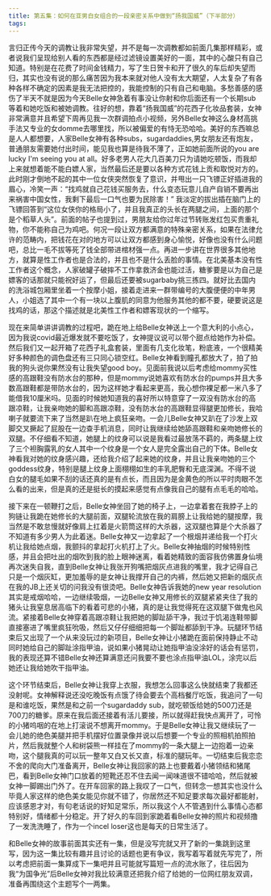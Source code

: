 ```yaml
---
title: 第五集：如何在亚男白女组合的一段亲密关系中做到“扬我国威”（下半部分）
tags:
---
```


言归正传今天的调教让我非常失望，并不是每一次调教都如前面几集那样精彩，或者说我们呈现给别人看的东西都是经过滤镜设置美好的一面，其中的心酸只有自己知道。特别是在花费了时间金钱精力，写了生日贺卡和开了很久的车后却失望而归，其实也没有说的那么痛苦因为我本来就对他人没有太大期望，人太复杂了有各种各样不确定的因素是我无法把控的，我能控制的只有自己和电脑。多愁善感的感伤了半天不就是因为今天Belle女神急着有事没让你射和你后面还有一个长期sub等着和她吃饭和被她调教。往好的想，靠着“扬我国威”的花西子化妆品套装，女神非常满意并且希望下周再见我一次群调拍点小视频，另外Belle女神这么身材高挑手法又专业的女domme去哪里找，所以被偏爱的有恃无恐哈哈。美好的东西嘛总是人人都想要，人家Belle女神有各种subs，sugardaddies,男女朋友还有炮友，普通朋友需要她付出时间，能见我也算是待我不薄了，正如她前面所说的you are lucky I'm seeing you at all。好多老男人花大几百美刀只为请她吃顿饭，而我却上来就想着能不能白嫖人家，当然最后还是要以各种方式花钱上贡和取悦对方的。此时刚才倒地不起的其中一位女侠突然恢复了意识，并甩出一只飞镖正好插进我的眉心，冷笑一声：“找鸡就自己花钱买服务去，什么变态玩意儿自产自销不要再出来祸害中国女性，我剩下最后一口气也要为民除害！” 我淡定的拔出插在脑门上的飞镖回答到“这位女侠你的格局小了，并且我真正的头长在两腿之间，上面的那个是个稻草人头”。前面的帖子也提到过，男朋友给你过年过节转账发红包买贵重礼物，你不能称自己为鸡吧。何况一段让双方都满意的特殊亲密关系，如果在法律允许的范畴内，把钱花在对的地方可以让双方都感到身心愉悦，好像也没有什么问题吧，总比一毛不拔等死了钱全部带进棺材强一点。再进一步讲在世界很多其他地方，就算是性工作者也是合法的，并且也不是什么丢脸的事情。在北美基本没有性工作者这个概念，人家破罐子破摔不工作拿救济金也能过活，糖爹要是以为自己是嫖客的话那就只能祝好运了，但最后还要被sugarbaby挑三拣四。就好比去国内的洗浴城包厢里坐着一个按摩小姐，接着走进来一群带编号的大腹便便的中年男人，小姐选了其中一个有一块以上腹肌的同意为他服务其他的都不要，硬要说这是找鸡的话，那这个描述就是北美性工作者和嫖客现状的一个缩写。

现在来简单讲讲调教的过程吧，跪在地上给Belle女神送上一个意大利的小点心，因为我说covid最近爆发就不要吃饭了，女神提议说可以带个甜点给她作为补偿。然后我们又一起开箱了花西子礼盒套装，里面有几支化妆笔，粉底液，一个很精美好多种颜色的调色盘还有三只同心锁空红。Belle女神看到瞳孔都放大了，拍了拍我的狗头说你果然没有让我失望good boy。见面前我说以后考虑给mommy买性感的高跟鞋没有防水台的那种，但是mommy说她喜欢有防水台的pumps并且大多数高跟鞋都是带防水台的，因为这样她才看起来更高，我心想你裸足都一米八多了能借我10厘米吗。见面的时候她知道我的喜好所以特意穿了一双没有防水台的高跟凉鞋，让我亲吻她的脚和高跟凉鞋，没有防水台的高跟鞋显得腿更加修长，我哈喇子就要流下来了当然是趴在地上疯狂亲吻。一会儿Belle女神又趴在了沙发上双脚交叉撅起了屁股在一边查手机消息，同时让我继续给她舔高跟鞋和亲吻她修长的双腿。不仔细看不知道，她腿上的纹身可以说是我看过最放荡不羁的，两条腿上纹了三个袒胸露乳的女人其中一个纹身是一个女人是完全露出自己的下体。Belle女神看我对她的纹身感兴趣，还给我介绍了起来她的纹身，并且让我亲吻她的三个goddess纹身，特别是腿上纹身上面栩栩如生的丰乳肥臀和无底深渊。不得不说白女的腿毛如果不刮的话还真的是有点长，而且因为是金黄色的所以平时肉眼不怎么看的出来，但是真的还是挺长的摸起来感觉有点像我自己的腿有点毛毛的哈哈。

接下来在一顿鞭打之后，Belle女神坐回了她的椅子上，一边拿着套在我脖子上的狗链让我跪在她修长的大腿前面，双腿轮流放在我的肩膀上让我给她的腿按摩，我当然是不敢怠慢就好像肩上扛着是火箭筒这样的大杀器，这双腿也算是个大杀器了不知道有多少男人为此着迷。Belle女神又一边拿起了一个根烟并递给我一个打火机让我给她点烟，我颤抖的拿起打火机打上了火。Belle女神抽烟的时候特别性感，并且会把吐出的烟吹到我的脸上眼神迷离，看着她精致的面容我仿佛置身仙境再次迷失自我，直到Belle女神让我张开狗嘴把烟灰点进我的嘴里，我才记得自己只是一个烟灰缸，更加羞辱的是女神让我撑开自己的内裤，然后她又把新的烟灰点在我的JB上还关切的问我没有很烫吧。Belle女神告诉我她的new year resolution其实是戒烟哈哈，一边继续吸烟，一边Belle女神又用修长的双腿紧紧夹住了我的猪头让我窒息居高临下的看着可悲的小猪，真的是让我觉得死在这双腿下做鬼也风流。紧接着Belle女神穿着高跟凉鞋让我把她的脚趾舔干净，我过于饥渴连鞋带脚直接塞进了嘴里疯狂吮吸，然后又仔仔细细把每一个脚趾都舔到干净。玩腿环节结束后又出现了一个从来没玩过的新项目，Belle女神让小猪跪在面前保持静止不动同时她给自己的脚趾涂指甲油，说如果小猪晃动让她指甲油没涂好的话会有惩罚，我的表现还算不错Belle女神还算满意还问我要不要也涂点指甲油LOL，涂完以后她还让我给她吹干指甲油。

这个环节结束后，Belle女神让我穿上衣服，我想怎么回事这么快就结束了我都还没射呢。女神解释说还没吃晚饭有点饿了待会要去个高档餐厅吃饭，我追问了一句是和谁吃饭，果然是和之前一个sugardaddy sub，就吃顿饭给她的500刀还是700刀的糖爹。原来在我后面还接着有活儿要接，所以就得赶我快点离开了，可怜的小猪呜咽的在地上打滚说不想离开mommy。于是Belle女神让我又继续玩了一会儿她的绝色美腿并把手机摆好位置录像并说以后想要一个专业的照相机拍照拍片，然后我就整个人和树袋熊一样挂在了mommy的一条大腿上一边抱着一边亲吻，这个腿我真的可以玩一整年又白又长又直，标准的腿玩年。一切结束后我恋恋不舍的爬向大门准备离开，Belle女神让我回家的路上也要戴着小猪领结和猪尾巴，看到Belle女神门口放着的短靴还忍不住去闻一闻味道很不错哈哈，然后就被女神一脚踢出门外了。在开车回家的路上我叹了一口气，但转念一想其实也没什么毕竟人家这样的绝色美女能见你就不错了，你居然还不知足要求每次最好都能射，应该感恩才对，有句老话说的好知足常乐，所以我这个人不管遇到什么事情心态都特别好，情绪都十分稳定。开了好久的车回到家跪着看Belle女神的照片和视频撸了一发洗洗睡了，作为一个incel loser这也是每天的日常生活了。

和Belle女神的故事前面其实还有一集，但是没写完就又开了新的一集跳到这里写，因为这一集比较有趣并且讨论的话题也更有争议，我写着写着就先写完了，所以考虑把前面一集算成下一集吧并且可能就写篇短一点的流水账了，往后因为我“为国争光”后Belle女神对我比较满意还把我介绍了给她的一位网红朋友双调，准备再围绕这个主题写个一两集。

